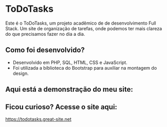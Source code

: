 # ToDoTasks
Este é o ToDoTasks, um projeto acadêmico de de desenvolvimento Full Stack. Um site de organização de tarefas, onde podemos ter mais clareza do que precisamos fazer no dia a dia.

## Como foi desenvolvido?
- Desenvolvido em PHP, SQL, HTML, CSS e JavaScript.
- Foi utilizada a bíblioteca do Bootstrap para auxiliar na montagem do design.

## Aqui está a demonstração do meu site:

## Ficou curioso? Acesse o site aqui:
https://todotasks.great-site.net

